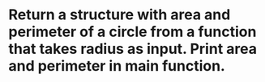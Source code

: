 # Return a structure with area and perimeter of a circle from a function that takes radius as input. Print area and perimeter in main function.
